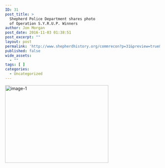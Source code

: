 ```yaml
---
ID: 31
post_title: >
  Shepherd Police Department shares photo
  of Operation S.Y.R.U.P. Winners
author: Jon Morgan
post_date: 2016-11-03 01:38:51
post_excerpt: ""
layout: post
permalink: 'http://www.shepherdhistory.org/commrecon?p=31&preview=true&preview_id=31'
published: false
wide_assets:
  - ""
tags: [ ]
categories:
  - Uncategorized
---
```

<img src="http://www.shepherdhistory.org/commrecon/wp-content/uploads/sites/8/2016/11/image-1-336x252.png" alt="image-1" width="336" height="252" class="alignnone size-medium wp-image-32" />